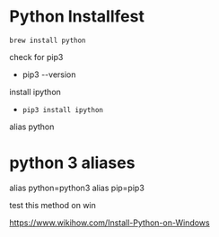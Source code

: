 # Python Installfest

`brew install python`

check for pip3

* pip3 --version

install ipython

* `pip3 install ipython`

alias python 

# python 3 aliases
alias python=python3
alias pip=pip3


test this method on win

https://www.wikihow.com/Install-Python-on-Windows